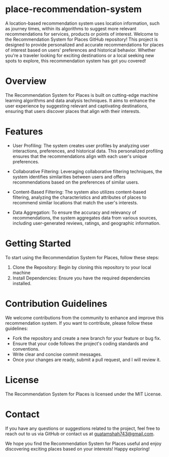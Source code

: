 # place-recommendation-system
A location-based recommendation system uses location information, such as journey times, within its algorithms to suggest more relevant recommendations for services, products or points of interest.
Welcome to the Recommendation System for Places GitHub repository! This project is designed to provide personalized and accurate recommendations for places of interest based on users' preferences and historical behavior. Whether you're a traveler looking for exciting destinations or a local seeking new spots to explore, this recommendation system has got you covered!


# Overview
The Recommendation System for Places is built on cutting-edge machine learning algorithms and data analysis techniques. It aims to enhance the user experience by suggesting relevant and captivating destinations, ensuring that users discover places that align with their interests.

# Features
- User Profiling: The system creates user profiles by analyzing user interactions, preferences, and historical data. This personalized profiling ensures that the recommendations align with each user's unique preferences.

- Collaborative Filtering: Leveraging collaborative filtering techniques, the system identifies similarities between users and offers recommendations based on the preferences of similar users.

- Content-Based Filtering: The system also utilizes content-based filtering, analyzing the characteristics and attributes of places to recommend similar locations that match the user's interests.

- Data Aggregation: To ensure the accuracy and relevancy of recommendations, the system aggregates data from various sources, including user-generated reviews, ratings, and geographic information.


# Getting Started
To start using the Recommendation System for Places, follow these steps:

1. Clone the Repository: Begin by cloning this repository to your local machine
2. Install Dependencies: Ensure you have the required dependencies installed.
 
# Contribution Guidelines
We welcome contributions from the community to enhance and improve this recommendation system. If you want to contribute, please follow these guidelines:

- Fork the repository and create a new branch for your feature or bug fix.
- Ensure that your code follows the project's coding standards and conventions.
- Write clear and concise commit messages.
- Once your changes are ready, submit a pull request, and I  will review it.

# License
The Recommendation System for Places is licensed under the MIT License.

# Contact
If you have any questions or suggestions related to the project, feel free to reach out to us via GitHub or contact us at guatamshah743@gmail.com.

We hope you find the Recommendation System for Places useful and enjoy discovering exciting places based on your interests! Happy exploring!
